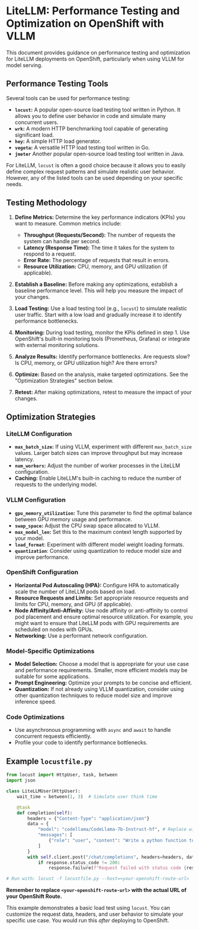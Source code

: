 # LiteLLM: Performance Testing and Optimization on OpenShift with VLLM

This document provides guidance on performance testing and optimization for LiteLLM deployments on OpenShift, particularly when using VLLM for model serving.

## Performance Testing Tools

Several tools can be used for performance testing:

*   **`locust`:** A popular open-source load testing tool written in Python.  It allows you to define user behavior in code and simulate many concurrent users.
*   **`wrk`:** A modern HTTP benchmarking tool capable of generating significant load.
*   **`hey`:**  A simple HTTP load generator.
*   **`vegeta`:** A versatile HTTP load testing tool written in Go.
* **`jmeter`** Another popular open-source load testing tool written in Java.

For LiteLLM, `locust` is often a good choice because it allows you to easily define complex request patterns and simulate realistic user behavior. However, any of the listed tools can be used depending on your specific needs.

## Testing Methodology

1.  **Define Metrics:** Determine the key performance indicators (KPIs) you want to measure.  Common metrics include:
    *   **Throughput (Requests/Second):** The number of requests the system can handle per second.
    *   **Latency (Response Time):** The time it takes for the system to respond to a request.
    *   **Error Rate:** The percentage of requests that result in errors.
    *   **Resource Utilization:** CPU, memory, and GPU utilization (if applicable).

2.  **Establish a Baseline:** Before making any optimizations, establish a baseline performance level.  This will help you measure the impact of your changes.

3.  **Load Testing:** Use a load testing tool (e.g., `locust`) to simulate realistic user traffic.  Start with a low load and gradually increase it to identify performance bottlenecks.

4.  **Monitoring:**  During load testing, monitor the KPIs defined in step 1. Use OpenShift's built-in monitoring tools (Prometheus, Grafana) or integrate with external monitoring solutions.

5.  **Analyze Results:** Identify performance bottlenecks.  Are requests slow?  Is CPU, memory, or GPU utilization high?  Are there errors?

6.  **Optimize:** Based on the analysis, make targeted optimizations.  See the "Optimization Strategies" section below.

7.  **Retest:** After making optimizations, retest to measure the impact of your changes.

## Optimization Strategies

### LiteLLM Configuration

*   **`max_batch_size`:**  If using VLLM, experiment with different `max_batch_size` values. Larger batch sizes can improve throughput but may increase latency.
*   **`num_workers`:** Adjust the number of worker processes in the LiteLLM configuration.
* **Caching:** Enable LiteLLM's built-in caching to reduce the number of requests to the underlying model.

### VLLM Configuration

*   **`gpu_memory_utilization`:**  Tune this parameter to find the optimal balance between GPU memory usage and performance.
*   **`swap_space`:**  Adjust the CPU swap space allocated to VLLM.
*   **`max_model_len`:** Set this to the maximum context length supported by your model.
* **`load_format`**: Experiment with different model weight loading formats.
* **`quantization`**: Consider using quantization to reduce model size and improve performance.

### OpenShift Configuration

*   **Horizontal Pod Autoscaling (HPA):** Configure HPA to automatically scale the number of LiteLLM pods based on load.
*   **Resource Requests and Limits:**  Set appropriate resource requests and limits for CPU, memory, and GPU (if applicable).
*   **Node Affinity/Anti-Affinity:**  Use node affinity or anti-affinity to control pod placement and ensure optimal resource utilization. For example, you might want to ensure that LiteLLM pods with GPU requirements are scheduled on nodes with GPUs.
* **Networking:** Use a performant network configuration.

### Model-Specific Optimizations

*   **Model Selection:** Choose a model that is appropriate for your use case and performance requirements. Smaller, more efficient models may be suitable for some applications.
*   **Prompt Engineering:** Optimize your prompts to be concise and efficient.
*   **Quantization:** If not already using VLLM quantization, consider using other quantization techniques to reduce model size and improve inference speed.

### Code Optimizations
* Use asynchronous programming with `async` and `await` to handle concurrent requests efficiently.
* Profile your code to identify performance bottlenecks.

## Example `locustfile.py`

```python
from locust import HttpUser, task, between
import json

class LiteLLMUser(HttpUser):
    wait_time = between(1, 3)  # Simulate user think time

    @task
    def completion(self):
        headers = {"Content-Type": "application/json"}
        data = {
            "model": "codellama/CodeLlama-7b-Instruct-hf", # Replace with your model
            "messages": [
                {"role": "user", "content": "Write a python function to do [TASK]"}
            ]
        }
        with self.client.post("/chat/completions", headers=headers, data=json.dumps(data), catch_response=True) as response:
            if response.status_code != 200:
                response.failure(f"Request failed with status code {response.status_code}: {response.text}")

# Run with: locust -f locustfile.py --host=<your-openshift-route-url>
```

**Remember to replace `<your-openshift-route-url>` with the actual URL of your OpenShift Route.**

This example demonstrates a basic load test using `locust`. You can customize the request data, headers, and user behavior to simulate your specific use case. You would run this *after* deploying to OpenShift.
